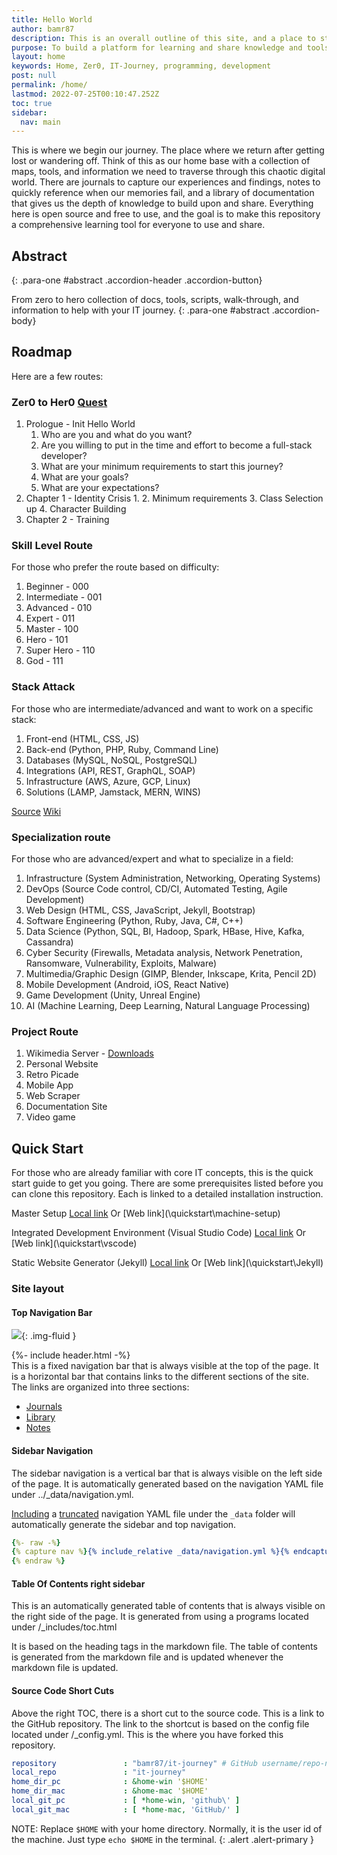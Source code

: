 ```yaml
---
title: Hello World
author: bamr87
description: This is an overall outline of this site, and a place to start or come back to when lost.
purpose: To build a platform for learning and share knowledge and tools
layout: home
keywords: Home, Zer0, IT-Journey, programming, development
post: null
permalink: /home/
lastmod: 2022-07-25T00:10:47.252Z
toc: true
sidebar:
  nav: main
---
```


This is where we begin our journey. The place where we return after getting lost or wandering off.
Think of this as our home base with a collection of maps, tools, and information we need to traverse through this chaotic digital world.
There are journals to capture our experiences and findings, notes to quickly reference when our memories fail, and a library of documentation that gives us the depth of knowledge to build upon and share.
Everything here is open source and free to use, and the goal is to make this repository a comprehensive learning tool for everyone to use and share.

## Abstract
{: .para-one #abstract .accordion-header .accordion-button}

From zero to hero collection of docs, tools, scripts, walk-through, and information to help with your IT journey.
{: .para-one #abstract .accordion-body}

## Roadmap

Here are a few routes:

### Zer0 to Her0 [Quest](/quest/)

<!-- TODO: Need story line  -->

1. Prologue - Init Hello World
   1. Who are you and what do you want?
   2. Are you willing to put in the time and effort to become a full-stack developer?
   3. What are your minimum requirements to start this journey?
   4. What are your goals?
   5. What are your expectations?
2. Chapter 1 - Identity Crisis
   1. 
   2. Minimum requirements
   3. Class Selection up
   4. Character Building
3. Chapter 2 - Training

### Skill Level Route
For those who prefer the route based on difficulty:

1. Beginner - 000
2. Intermediate - 001
3. Advanced - 010
4. Expert - 011
5. Master - 100
6. Hero - 101
7. Super Hero - 110
8. God - 111

### Stack Attack

For those who are intermediate/advanced and want to work on a specific stack:

1. Front-end (HTML, CSS, JS)
2. Back-end (Python, PHP, Ruby, Command Line)
3. Databases (MySQL, NoSQL, PostgreSQL)
4. Integrations (API, REST, GraphQL, SOAP)
5. Infrastructure (AWS, Azure, GCP, Linux)
6. Solutions (LAMP, Jamstack, MERN, WINS)

[Source](https://devopedia.org/full-stack-developer)
[Wiki](https://en.wikipedia.org/wiki/Solution_stack)

### Specialization route

For those who are advanced/expert and what to specialize in a field:

1. Infrastructure (System Administration, Networking, Operating Systems)
2. DevOps (Source Code control, CD/CI, Automated Testing, Agile Development)
3. Web Design (HTML, CSS, JavaScript, Jekyll, Bootstrap)
4. Software Engineering (Python, Ruby, Java, C#, C++)
5. Data Science (Python, SQL, BI, Hadoop, Spark, HBase, Hive, Kafka, Cassandra)
6. Cyber Security (Firewalls, Metadata analysis, Network Penetration, Ransomware, Vulnerability, Exploits, Malware)
7. Multimedia/Graphic Design (GIMP, Blender, Inkscape, Krita, Pencil 2D)
8. Mobile Development (Android, iOS, React Native)
9. Game Development (Unity, Unreal Engine)
10. AI (Machine Learning, Deep Learning, Natural Language Processing)

### Project Route

1. Wikimedia Server - [Downloads](https://www.mediawiki.org/wiki/Download)
2. Personal Website
3. Retro Picade
4. Mobile App
5. Web Scraper
6. Documentation Site
7. Video game

## Quick Start

For those who are already familiar with core IT concepts, this is the quick start guide to get you going. There are some prerequisites listed before you can clone this repository. Each is linked to a detailed installation instruction.

Master Setup [Local link](\_quickstart\machine-setup.md)  Or [Web link](\quickstart\machine-setup\)

Integrated Development Environment (Visual Studio Code) [Local link](\_quickstart\vscode.md)  Or [Web link](\quickstart\vscode\)

Static Website Generator (Jekyll) [Local link](\_quickstart\Jekyll.md)  Or [Web link](\quickstart\Jekyll\)

### Site layout

#### Top Navigation Bar

![](../assets/images/top-nav.png){: .img-fluid }

<div class="bd-example-snippet bd-code-snippet">
{%- include header.html -%}
</div>
This is a fixed navigation bar that is always visible at the top of the page. It is a horizontal bar that contains links to the different sections of the site. The links are organized into three sections:

- [Journals](/posts/)
- [Library](/docs/)
- [Notes](/Notes/)

#### Sidebar Navigation

The sidebar navigation is a vertical bar that is always visible on the left side of the page. It is automatically generated based on the navigation YAML file under ../_data/navigation.yml.

[Including](https://jekyllrb.com/docs/includes/) a [truncated](https://shopify.github.io/liquid/filters/truncate/) navigation YAML file under the `_data` folder will automatically generate the sidebar and top navigation.

```yaml
{%- raw -%}
{% capture nav %}{% include_relative _data/navigation.yml %}{% endcapture %}{{ nav | truncate: 332 }}
{% endraw %}
```

#### Table Of Contents right sidebar

This is an automatically generated table of contents that is always visible on the right side of the page. It is generated from using a programs located under /_includes/toc.html

It is based on the heading tags in the markdown file. The table of contents is generated from the markdown file and is updated whenever the markdown file is updated.

#### Source Code Short Cuts

Above the right TOC, there is a short cut to the source code. This is a link to the GitHub repository. The link to the shortcut is based on the config file located under /_config.yml. This is the where you have forked this repository.

```yaml
repository               : "bamr87/it-journey" # GitHub username/repo-name
local_repo               : "it-journey"
home_dir_pc              : &home-win '$HOME'
home_dir_mac             : &home-mac '$HOME'
local_git_pc             : [ *home-win, 'github\' ]
local_git_mac            : [ *home-mac, 'GitHub/' ]
```

NOTE: Replace `$HOME` with your home directory. Normally, it is the user id of the machine. Just type `echo $HOME` in the terminal.
{: .alert .alert-primary }


